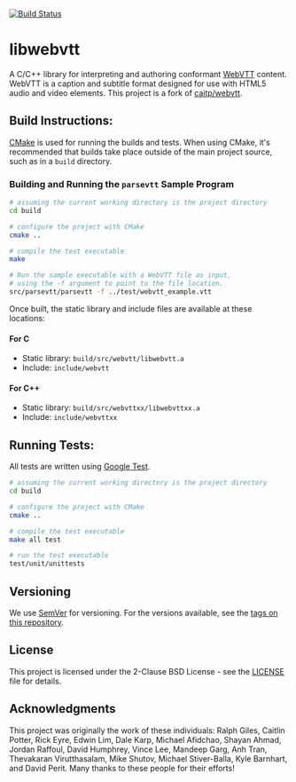 [![Build Status](https://travis-ci.org/alexa/webvtt.svg?branch=master)](https://travis-ci.org/alexa/webvtt)

# libwebvtt
A C/C++ library for interpreting and authoring conformant [WebVTT](https://www.w3.org/TR/webvtt1/) content. WebVTT is a
caption and subtitle format designed for use with HTML5 audio and video elements. This project is a fork of 
[caitp/webvtt](https://github.com/caitp/webvtt).

## Build Instructions:

[CMake](https://cmake.org/) is used for running the builds and tests. When using CMake, it's recommended that builds 
take place outside of the main project source, such as in a `build` directory.


### Building and Running the `parsevtt` Sample Program

```bash
# assuming the current working directory is the project directory
cd build

# configure the project with CMake
cmake ..

# compile the test executable
make

# Run the sample executable with a WebVTT file as input,
# using the -f argument to point to the file location.
src/parsevtt/parsevtt -f ../test/webvtt_example.vtt
```

Once built, the static library and include files are available at these locations:

#### For C
* Static library: `build/src/webvtt/libwebvtt.a`
* Include: `include/webvtt`

#### For C++
* Static library: `build/src/webvttxx/libwebvttxx.a`
* Include: `include/webvttxx`


## Running Tests:

All tests are written using [Google Test](https://github.com/google/googletest).

```bash
# assuming the current working directory is the project directory
cd build

# configure the project with CMake
cmake ..

# compile the test executable
make all test

# run the test executable
test/unit/unittests
```

## Versioning

We use [SemVer](http://semver.org/) for versioning. For the versions available, see the [tags on this repository](https://github.com/alexa/webvtt/tags). 


## License

This project is licensed under the 2-Clause BSD License - see the [LICENSE](LICENSE) file for details.


## Acknowledgments

This project was originally the work of these individuals: Ralph Giles, Caitlin Potter, Rick Eyre, Edwin Lim, Dale Karp, 
Michael Afidchao, Shayan Ahmad, Jordan Raffoul, David Humphrey, Vince Lee, Mandeep Garg, Anh Tran, 
Thevakaran Virutthasalam, Mike Shutov, Michael Stiver-Balla, Kyle Barnhart, and David Perit. Many thanks to these people
for their efforts!
